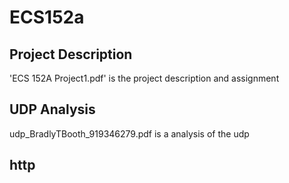 # ECS152a
## Project Description
'ECS 152A Project1.pdf' is the project description and assignment
## UDP Analysis
udp_BradlyTBooth_919346279.pdf is a analysis of the udp
## http
